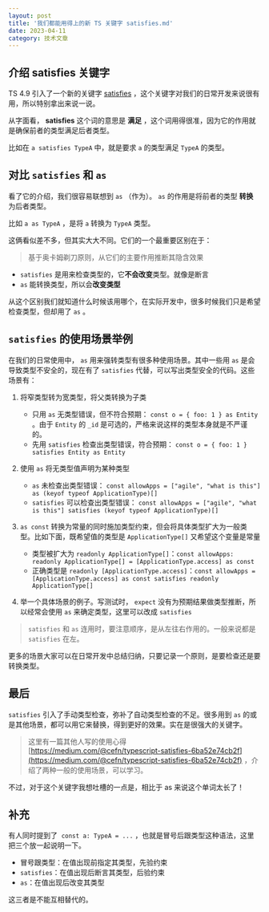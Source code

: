 ```yaml
---
layout: post
title: '我们都能用得上的新 TS 关键字 satisfies.md'
date: 2023-04-11
category: 技术文章
---
```


## 介绍 satisfies 关键字

TS 4.9 引入了一个新的关键字   [satisfies](https://www.typescriptlang.org/docs/handbook/release-notes/typescript-4-9.html#the-satisfies-operator) ，这个关键字对我们的日常开发来说很有用，所以特别拿出来说一说。

从字面看，  **satisfies**  这个词的意思是  **满足**  ，这个词用得很准，因为它的作用就是确保前者的类型满足后者类型。

比如在  `a satisfies TypeA`  中，就是要求   `a`   的类型满足   `TypeA`  的类型。

## 对比   `satisfies`   和   `as`  

看了它的介绍，我们很容易联想到   `as`  （作为）。  `as`  的作用是将前者的类型  **转换**  为后者类型。

比如  `a as TypeA`  ，是将   `a`  转换为   `TypeA`  类型。

这俩看似差不多，但其实大大不同。它们的一个最重要区别在于：

> 基于奥卡姆剃刀原则，从它们的主要作用推断其隐含效果

-   `satisfies`   是用来检查类型的，它**不会改变**类型。就像是断言
-   `as`  能转换类型，所以会**改变类型**


从这个区别我们就知道什么时候该用哪个，在实际开发中，很多时候我们只是希望检查类型，但却用了   `as`  。


##   `satisfies`  的使用场景举例

在我们的日常使用中，  `as`  用来强转类型有很多种使用场景。其中一些用   `as`  是会导致类型不安全的，现在有了   `satisfies`  代替，可以写出类型安全的代码。这些场景有：

1. 将窄类型转为宽类型，将父类转换为子类
    -  只用 `as` 无类型错误，但不符合预期：  `const o = { foo: 1 } as Entity`  。由于   `Entity`  的 `_id` 是可选的，严格来说这样的类型本身就是不严谨的。
    - 先用 `satisfies` 检查出类型错误，符合预期：  `const o = { foo: 1 } satisfies Entity as Entity`  

1. 使用   `as`  将无类型值声明为某种类型
    -   `as`  未检查出类型错误：  `const allowApps = ["agile", "what is this"] as (keyof typeof ApplicationType)[]`  
    -   `satisfies`  可以检查出类型错误：  `const allowApps = ["agile", "what is this"] satisfies (keyof typeof ApplicationType)[]`  

1. `as const`  转换为常量的同时施加类型约束，但会将具体类型扩大为一般类型。比如下面，既希望值的类型是   `ApplicationType[]`  又希望这个变量是常量
    - 类型被扩大为   `readonly ApplicationType[]`：`const allowApps: readonly ApplicationType[] = [ApplicationType.access] as const`
    - 正确类型是 `readonly [ApplicationType.access]`：`const allowApps = [ApplicationType.access] as const satisfies readonly ApplicationType[]`

1. 举一个具体场景的例子。写测试时，  `expect`  没有为预期结果做类型推断，所以经常会使用   `as`  来确定类型，这里可以改成   `satisfies`  


 > `satisfies`   和   `as`   连用时，要注意顺序，是从左往右作用的。一般来说都是   `satisfies`  在左。

更多的场景大家可以在日常开发中总结归纳，只要记录一个原则，是要检查还是要转换类型。


## 最后

  `satisfies`  引入了手动类型检查，弥补了自动类型检查的不足。很多用到   `as`  的或是其他场景，都可以用它来替换，得到更好的效果。实在是很强大的关键字。

> 这里有一篇其他人写的使用心得   [https://medium.com/@cefn/typescript-satisfies-6ba52e74cb2f](https://medium.com/@cefn/typescript-satisfies-6ba52e74cb2f)  ，介绍了两种一般的使用场景，可以学习。


不过，对于这个关键字我想吐槽的一点是，相比于 as 来说这个单词太长了！

## 补充

有人同时提到了  `const a: TypeA = ...` ，也就是冒号后跟类型这种语法，这里把三个放一起说明一下。
- 冒号跟类型：在值出现前指定其类型，先验约束
- `satisfies`：在值出现后断言其类型，后验约束
- `as`：在值出现后改变其类型

这三者是不能互相替代的。

